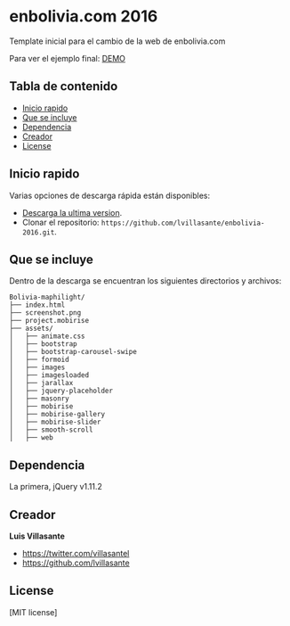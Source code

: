 enbolivia.com 2016
==================

Template inicial para el cambio de la web de enbolivia.com 

Para ver el ejemplo final: [DEMO](http://lvillasante.github.io/enbolivia-2016)

## Tabla de contenido

* [Inicio rapido](#inicio-rapido)
* [Que se incluye](#que-se-incluye)
* [Dependencia](#dependencia)
* [Creador](#creador)
* [License](#license)


## Inicio rapido

Varias opciones de descarga rápida están disponibles:

* [Descarga la ultima version](https://github.com/lvillasante/enbolivia-2016/archive/master.zip).
* Clonar el repositorio: `https://github.com/lvillasante/enbolivia-2016.git`.


## Que se incluye

Dentro de la descarga se encuentran los siguientes directorios y archivos:

```
Bolivia-maphilight/
├── index.html
├── screenshot.png
├── project.mobirise
├── assets/
│   ├── animate.css
│   ├── bootstrap
│   ├── bootstrap-carousel-swipe
│   ├── formoid
│   ├── images
│   ├── imagesloaded
│   ├── jarallax
│   ├── jquery-placeholder
│   ├── masonry
│   ├── mobirise
│   ├── mobirise-gallery
│   ├── mobirise-slider
│   ├── smooth-scroll
│   ├── web
```


## Dependencia

La primera, jQuery v1.11.2


## Creador

**Luis Villasante**

* <https://twitter.com/villasantel>
* <https://github.com/lvillasante>


## License

[MIT license]